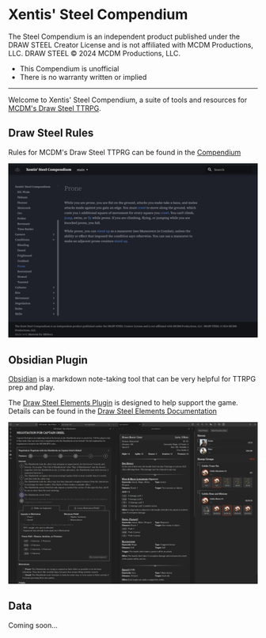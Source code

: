 # Xentis' Steel Compendium

The Steel Compendium is an independent product published under the DRAW STEEL Creator License and is not affiliated with MCDM Productions, LLC. DRAW STEEL © 2024 MCDM Productions, LLC.

- This Compendium is unofficial
- There is no warranty written or implied

---

Welcome to Xentis' Steel Compendium, a suite of tools and resources for 
[MCDM's Draw Steel TTRPG](https://www.backerkit.com/c/projects/mcdm-productions/mcdm-rpg).

## Draw Steel Rules

Rules for MCDM's Draw Steel TTPRG can be found in the [Compendium](./compendium/main)

![compendium.png](Media/compendium.png)

## Obsidian Plugin

[Obsidian](https://obsidian.md/) is a markdown note-taking tool that can be very helpful for TTRPG prep and play.

The [Draw Steel Elements Plugin](https://obsidian.md/plugins?id=draw-steel-elements) is designed to help support the game.
Details can be found in the [Draw Steel Elements Documentation](https://steelcompendium.io/draw-steel-elements/)

![elements screenshot](Media/elements.png)

## Data 

Coming soon...